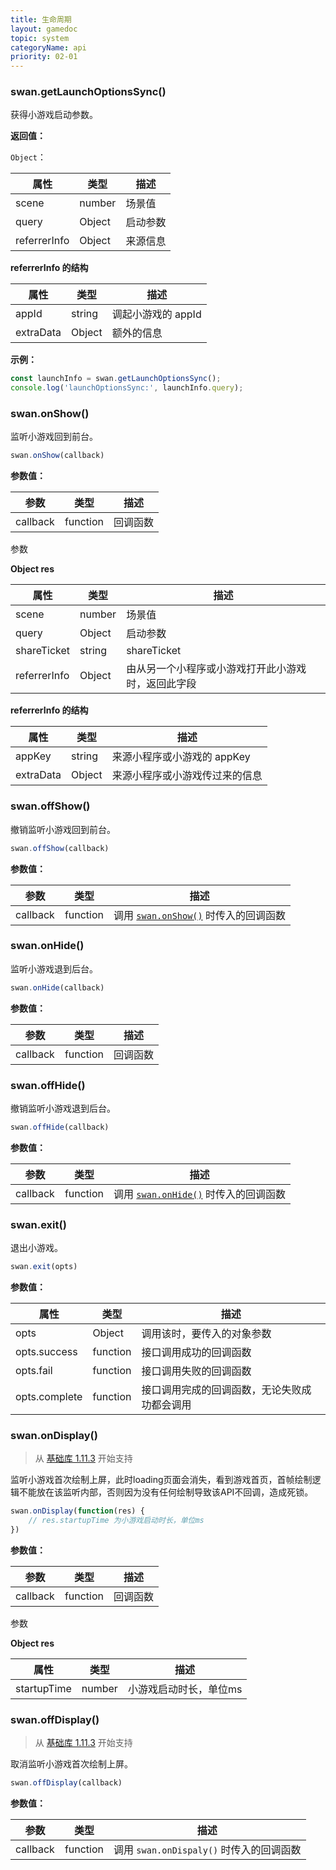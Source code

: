 ```yaml
---
title: 生命周期
layout: gamedoc
topic: system
categoryName: api
priority: 02-01
---
```


### swan.getLaunchOptionsSync()

获得小游戏启动参数。

**返回值：**

`Object`：

|属性|类型|描述|
|-|-|-|
|scene|number|场景值|
|query|Object|启动参数|
|referrerInfo|Object|来源信息|

**referrerInfo 的结构**

|属性|类型|描述|
|-|-|-|
|appId|string|调起小游戏的 appId|
|extraData|Object|额外的信息|

**示例：**

```js
const launchInfo = swan.getLaunchOptionsSync();
console.log('launchOptionsSync:', launchInfo.query);

```

### swan.onShow()

监听小游戏回到前台。

```js
swan.onShow(callback)
```

**参数值：**

|参数|类型|描述|
|-|-|-|
|callback|function|回调函数|

参数

**Object res**

|属性|类型|描述|
|-|-|-|
|scene|number|场景值|
|query|Object|启动参数|
|shareTicket|string| shareTicket|
|referrerInfo|Object|由从另一个小程序或小游戏打开此小游戏时，返回此字段|

**referrerInfo 的结构**

|属性|类型|描述|
|-|-|-|
|appKey|string|来源小程序或小游戏的 appKey |
|extraData|Object|来源小程序或小游戏传过来的信息|


### swan.offShow()

撤销监听小游戏回到前台。

```js
swan.offShow(callback)
```

**参数值：**

|参数|类型|描述|
|-|-|-|
|callback|function|调用 [`swan.onShow()`](#swan-onShow) 时传入的回调函数|


### swan.onHide()
监听小游戏退到后台。

```js
swan.onHide(callback)
```

**参数值：**

|参数|类型|描述|
|-|-|-|
|callback|function|回调函数|


### swan.offHide()

撤销监听小游戏退到后台。

```js
swan.offHide(callback)
```

**参数值：**

|参数|类型|描述|
|-|-|-|
|callback|function|调用 [`swan.onHide()`](#swan-onHide) 时传入的回调函数|


### swan.exit()

退出小游戏。

```js
swan.exit(opts)
```

**参数值：**

|属性|类型|描述|
|-|-|-|
|opts|Object|调用该时，要传入的对象参数|
|opts.success|function|接口调用成功的回调函数|
|opts.fail|function|接口调用失败的回调函数|
|opts.complete|function|接口调用完成的回调函数，无论失败成功都会调用|

### swan.onDisplay()

> 从 [基础库 1.11.3](/game/tutorials/version/releaseLog/) 开始支持

监听小游戏首次绘制上屏，此时loading页面会消失，看到游戏首页，首帧绘制逻辑不能放在该监听内部，否则因为没有任何绘制导致该API不回调，造成死锁。

```js
swan.onDisplay(function(res) {
    // res.startupTime 为小游戏启动时长，单位ms
})
```

**参数值：**

|参数|类型|描述|
|-|-|-|
|callback|function|回调函数|

参数

**Object res**

|属性|类型|描述|
|-|-|-|
|startupTime|number|小游戏启动时长，单位ms|

### swan.offDisplay()

> 从 [基础库 1.11.3](/game/tutorials/version/releaseLog/) 开始支持

取消监听小游戏首次绘制上屏。

```js
swan.offDisplay(callback)
```

**参数值：**

|参数|类型|描述|
|-|-|-|
|callback|function|调用 `swan.onDispaly()` 时传入的回调函数|

